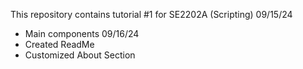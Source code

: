 This repository contains tutorial #1 for SE2202A (Scripting)
09/15/24
+ Main components
09/16/24
+ Created ReadMe
+ Customized About Section
